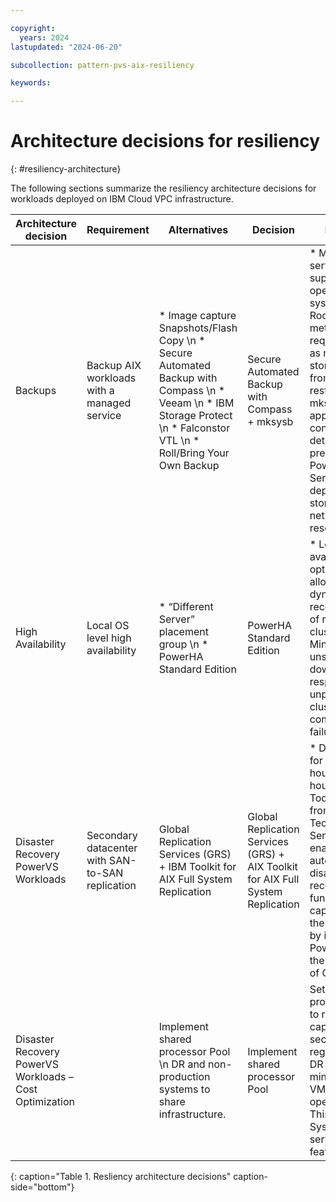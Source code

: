 ```yaml
---

copyright:
  years: 2024
lastupdated: "2024-06-20"

subcollection: pattern-pvs-aix-resiliency

keywords:

---
```


# Architecture decisions for resiliency
{: #resiliency-architecture}

The following sections summarize the resiliency architecture decisions for workloads deployed on IBM Cloud VPC infrastructure.

| Architecture decision | Requirement | Alternatives | Decision | Rationale |
|------|-------|-------|-------|-----|
| Backups | Backup AIX workloads with a managed service | * Image capture Snapshots/Flash Copy \n * Secure Automated Backup with Compass \n * Veeam \n * IBM Storage Protect \n * Falconstor VTL \n * Roll/Bring Your Own Backup | Secure Automated Backup with Compass + mksysb | * Managed service supporting AIX operating system \n * Rootvg restore method is required, such as mksysb stored/retrieved from COS. The restored mksysb image applies the AIX configuration details while preserving the Power Virtual Server deployed storage and networking resources. |
| High Availability | Local OS level high availability | * “Different Server” placement group \n * PowerHA Standard Edition | PowerHA Standard Edition | * Local availability optimization by allowing for the dynamic reconfiguration of running clusters. \n * Minimize unscheduled downtime in response to unplanned cluster component failures. |
| Disaster Recovery PowerVS Workloads                      | Secondary datacenter with SAN-to-SAN replication  | Global Replication Services (GRS) + IBM Toolkit for AIX Full System Replication                                                              | Global Replication Services (GRS) + AIX Toolkit for AIX Full System Replication  | * DR capability for RPO \< 1 hours, RTO \< 1 hours. \n * IBM Toolkit for AIX from Technology Services enables automate disaster recovery functions and capabilities on the IBM Cloud by integrating PowerVS with the capabilities of GRS. |
| Disaster Recovery PowerVS Workloads – Cost Optimization | | Implement shared processor Pool \n DR and non-production systems to share infrastructure. | Implement shared processor Pool | Set up shared processor pool to reserve capacity in the secondary region. Set up DR systems on minimum sized VMs to save operating cost. This is a Power Systems virtual server special feature.                                                                                  |
{: caption="Table 1. Resliency architecture decisions" caption-side="bottom"}
